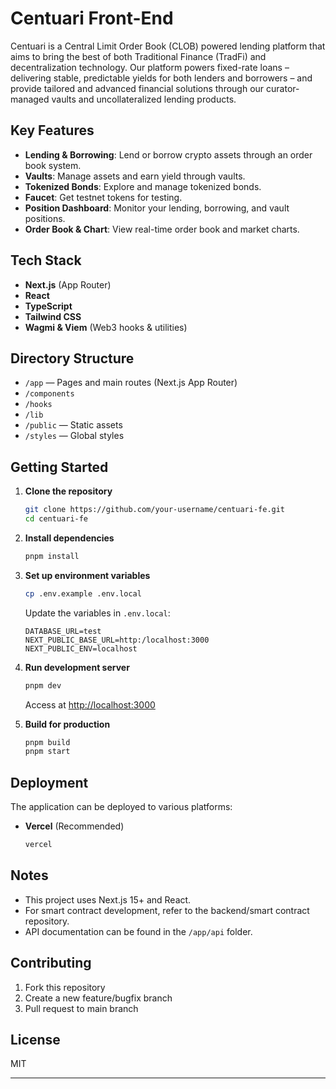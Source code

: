 # Centuari Front-End

Centuari is a Central Limit Order Book (CLOB) powered lending platform that aims to bring the best of both Traditional Finance (TradFi) and decentralization technology. Our platform powers fixed-rate loans – delivering stable, predictable yields for both lenders and borrowers – and provide tailored and advanced financial solutions through our curator-managed vaults and uncollateralized lending products.

## Key Features

- **Lending & Borrowing**: Lend or borrow crypto assets through an order book system.
- **Vaults**: Manage assets and earn yield through vaults.
- **Tokenized Bonds**: Explore and manage tokenized bonds.
- **Faucet**: Get testnet tokens for testing.
- **Position Dashboard**: Monitor your lending, borrowing, and vault positions.
- **Order Book & Chart**: View real-time order book and market charts.

## Tech Stack

- **Next.js** (App Router)
- **React**
- **TypeScript**
- **Tailwind CSS**
- **Wagmi & Viem** (Web3 hooks & utilities)

## Directory Structure

- `/app` — Pages and main routes (Next.js App Router)
- `/components`
- `/hooks`
- `/lib`
- `/public` — Static assets
- `/styles` — Global styles

## Getting Started

1. **Clone the repository**
   ```bash
   git clone https://github.com/your-username/centuari-fe.git
   cd centuari-fe
   ```

2. **Install dependencies**  
   ```bash
   pnpm install
   ```

3. **Set up environment variables**
   ```bash
   cp .env.example .env.local
   ```
   Update the variables in `.env.local`:
   ```
   DATABASE_URL=test
   NEXT_PUBLIC_BASE_URL=http:/localhost:3000
   NEXT_PUBLIC_ENV=localhost
   ```

4. **Run development server**  
   ```bash
   pnpm dev
   ```
   Access at [http://localhost:3000](http://localhost:3000)

5. **Build for production**  
   ```bash
   pnpm build
   pnpm start
   ```

## Deployment

The application can be deployed to various platforms:

- **Vercel** (Recommended)
  ```bash
  vercel
  ```

## Notes

- This project uses Next.js 15+ and React.
- For smart contract development, refer to the backend/smart contract repository.
- API documentation can be found in the `/app/api` folder.

## Contributing

1. Fork this repository
2. Create a new feature/bugfix branch
3. Pull request to main branch

## License

MIT

---

